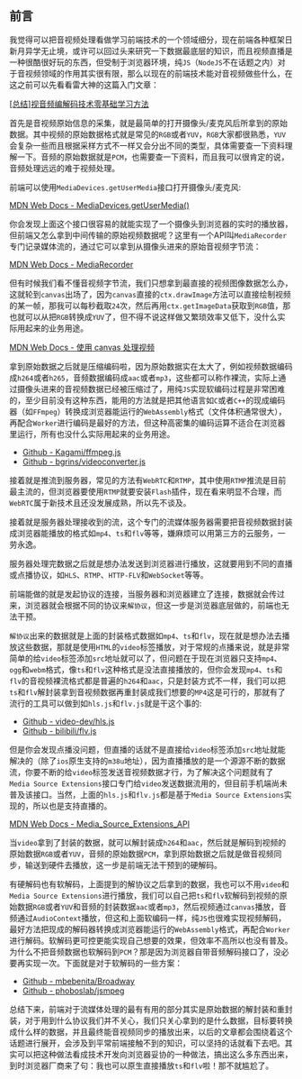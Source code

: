 ## 前言

我觉得可以把音视频处理看做学习前端技术的一个领域细分，现在前端各种框架日新月异学无止境，或许可以回过头来研究一下数据最底层的知识，而且视频直播是一种很酷很好玩的东西，但受制于浏览器环境，纯`JS`（`NodeJS`不在话题之内）对于音视频领域的作用其实很有限，那么以现在的前端技术能对音视频做些什么，在这之前可以先看看雷大神的这篇入门文章：

[[总结]视音频编解码技术零基础学习方法](https://blog.csdn.net/leixiaohua1020/article/details/18893769)

首先是音视频原始信息的采集，就是最简单的打开摄像头/麦克风后所拿到的原始数据。其中视频的原始数据格式就是常见的`RGB`或者`YUV`，`RGB`大家都很熟悉，`YUV`会复杂一些而且根据采样方式不一样又会分出不同的类型，具体需要查一下资料理解一下。音频的原始数据就是`PCM`，也需要查一下资料，而且我可以很肯定的说，音频处理远远的难于视频处理。

前端可以使用`MediaDevices.getUserMedia`接口打开摄像头/麦克风:

[MDN Web Docs - MediaDevices.getUserMedia()](https://developer.mozilla.org/zh-CN/docs/Web/API/MediaDevices/getUserMedia)

你会发现上面这个接口很容易的就能实现了一个摄像头到浏览器的实时的播放器，但前端又怎么拿到中间传输的原始视频数据呢？这里有一个API叫`MediaRecorder`专门记录媒体流的，通过它可以拿到从摄像头进来的原始音视频字节流：

[MDN Web Docs - MediaRecorder](https://developer.mozilla.org/zh-CN/docs/Web/API/MediaRecorder)

但有时候我们看不懂音视频字节流，我们只想拿到最直接的视频图像数据怎么办，这就轮到`canvas`出场了，因为`canvas`直接的`ctx.drawImage`方法可以直接绘制视频的某一帧，那我可以每秒截取`24`次，然后再用`ctx.getImageData`获取到`RGB`值，那也就可以从把`RGB`转换成`YUV`了，但不得不说这样做又繁琐效率又低下，没什么实际用起来的业务用途。

[MDN Web Docs - 使用 canvas 处理视频](https://developer.mozilla.org/zh-CN/docs/Web/API/Canvas_API/Manipulating_video_using_canvas)

拿到原始数据之后就是压缩编码啦，因为原始数据实在太大了，例如视频数据编码成`h264`或者`h265`，音频数据编码成`aac`或者`mp3`，这些都可以称作裸流，实际上通过摄像头进来的音视频数据已经被压缩过了，用纯`JS`实现软编码过程是非常困难的，至少目前没有这种东西，能用的方法就是把其他语言如`C`或者`C++`的现成编码器（如`FFmpeg`）转换成浏览器能运行的`WebAssembly`格式（文件体积通常很大），再配合`Worker`进行编码是最好的方法，但这种高密集的编码运算不适合在浏览器里运行，所有也没什么实际用起来的业务用途。

- [Github - Kagami/ffmpeg.js](https://github.com/Kagami/ffmpeg.js)
- [Github - bgrins/videoconverter.js](https://github.com/bgrins/videoconverter.js)

接着就是推流到服务器，常见的方法有`WebRTC`和`RTMP`，其中使用`RTMP`推流是目前最主流的，但浏览器要使用`RTMP`就要安装`Flash`插件，现在看来明显不合理，而`WebRTC`属于新技术且还没发展成熟，所以先不谈及。

接着就是服务器处理接收到的流，这个专门的流媒体服务器需要把音视频数据封装成浏览器能播放的格式如`mp4`、`ts`和`flv`等等，嫌麻烦可以用第三方的云服务，一劳永逸。

服务器处理完数据之后就是想办法发送到浏览器进行播放，这就要用到不同的直播或点播协议，如`HLS`、`RTMP`、`HTTP-FLV`和`WebSocket`等等。

前端能做的就是发起协议的连接，当服务器和浏览器建立了连接，数据就会传过来，浏览器就会根据不同的协议来`解协议`，但这一步是浏览器底层做的，前端也无法干预。

`解协议`出来的数据就是上面的封装格式数据如`mp4`、`ts`和`flv`，现在就是想办法去播放这些数据，那就是使用`HTML`的`video`标签播放，对于常规的点播来说，就是非常简单的给`video`标签添加`src`地址就可以了，但问题在于现在浏览器只支持`mp4`、`ogg`和`webm`格式，像`ts`和`flv`这种格式是没法直接播放的，但你会发现`mp4`、`ts`和`flv`的音视频裸流格式都是普遍的`h264`和`aac`，只是封装方式不一样，我们可以把`ts`和`flv`解封装拿到音视频数据再重封装成我们想要的`MP4`这是可行的，那就有了流行的工具可以做到如`hls.js`和`flv.js`就是干这个事的:

- [Github - video-dev/hls.js](https://github.com/video-dev/hls.js)
- [Github - bilibili/flv.js](https://github.com/bilibili/flv.js)

但是你会发现点播没问题，但直播的话就不是直接给`video`标签添加`src`地址就能解决的（除了`ios`原生支持的`m38u`地址），因为直播播放的是一个源源不断的数据流，你要不断的给`video`标签发送音视频数据才行，为了解决这个问题就有了`Media Source Extensions`接口专门给`video`发送数据流用的，但目前手机端尚未普及该接口。当然，上面的`hls.js`和`flv.js`都是基于`Media Source Extensions`实现的，所以也是支持直播的。

[MDN Web Docs - Media_Source_Extensions_API](https://developer.mozilla.org/zh-CN/docs/Web/API/Media_Source_Extensions_API)

当`video`拿到了封装的数据，就可以解封装成`h264`和`aac`，然后就是解码到视频的原始数据`RGB`或者`YUV`，音频的原始数据`PCM`，拿到原始数据之后就是做音视频同步，输送到硬件去播放，这一步是前端无法干预到的硬解码。

有硬解码也有软解码，上面提到的解协议之后拿到的数据，我也可以不用`video`和`Media Source Extensions`进行播放，我们可以自己把`ts`和`flv`软解码到视频的原始数据`RGB`或者`YUV`和音频的封装数据`aac`或者`mp3`，然后视频通过`canvas`播放，音频通过`AudioContext`播放，但这和上面软编码一样，纯`JS`也很难实现视频解码，最好方法把现成的解码器转换成浏览器能运行的`WebAssembly`格式，再配合`Worker`进行解码。软解码更可控更能实现自己想要的效果，但效率不高所以也没有普及。为什么不把音频数据也软解码到`PCM`？那是因为浏览器自带音频解码接口了，没必要再实现一次。下面就是对于软解码的一些方案：

- [Github - mbebenita/Broadway](https://github.com/mbebenita/Broadway)
- [Github - phoboslab/jsmpeg](https://github.com/phoboslab/jsmpeg)

总结下来，前端对于流媒体处理的最有有用的部分其实是原始数据的解封装和重封装，对于用到什么协议我们并不关心，我们只关心拿到的是什么数据，目标要转换成什么样的数据，并且最终能音视频同步的播放出来，以后的文章都会围绕着这个话题进行展开，会涉及到平常前端接触不到的知识，可以坚持的话就看下去吧。其实可以把这种做法看成技术开发向浏览器妥协的一种做法，搞出这么多东西出来，到时浏览器厂商来了句：我也可以原生直接播放`ts`和`flv`啦！那不就尴尬了。
